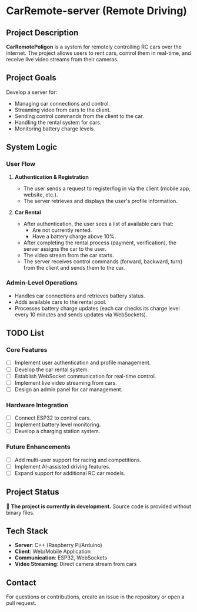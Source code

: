 # CarRemote-server (Remote Driving)

## Project Description

**CarRemotePoligon** is a system for remotely controlling RC cars over the internet. The project allows users to rent cars, control them in real-time, and receive live video streams from their cameras.

## Project Goals

Develop a server for:
- Managing car connections and control.
- Streaming video from cars to the client.
- Sending control commands from the client to the car.
- Handling the rental system for cars.
- Monitoring battery charge levels.

## System Logic

### **User Flow**
1. **Authentication & Registration**
   - The user sends a request to register/log in via the client (mobile app, website, etc.).
   - The server retrieves and displays the user's profile information.

2. **Car Rental**
   - After authentication, the user sees a list of available cars that:  
     - Are not currently rented.  
     - Have a battery charge above 10%.  
   - After completing the rental process (payment, verification), the server assigns the car to the user.
   - The video stream from the car starts.
   - The server receives control commands (forward, backward, turn) from the client and sends them to the car.

### **Admin-Level Operations**
- Handles car connections and retrieves battery status.
- Adds available cars to the rental pool.
- Processes battery charge updates (each car checks its charge level every 10 minutes and sends updates via WebSockets).

## TODO List

### **Core Features**
- [ ] Implement user authentication and profile management.
- [ ] Develop the car rental system.
- [ ] Establish WebSocket communication for real-time control.
- [ ] Implement live video streaming from cars.
- [ ] Design an admin panel for car management.

### **Hardware Integration**
- [ ] Connect ESP32 to control cars.
- [ ] Implement battery level monitoring.
- [ ] Develop a charging station system.

### **Future Enhancements**
- [ ] Add multi-user support for racing and competitions.
- [ ] Implement AI-assisted driving features.
- [ ] Expand support for additional RC car models.

## Project Status

🚧 **The project is currently in development.** Source code is provided without binary files.

## Tech Stack

- **Server**: C++ (Raspberry Pi/Arduino)
- **Client**: Web/Mobile Application
- **Communication**: ESP32, WebSockets
- **Video Streaming**: Direct camera stream from cars

## Contact

For questions or contributions, create an issue in the repository or open a pull request.
